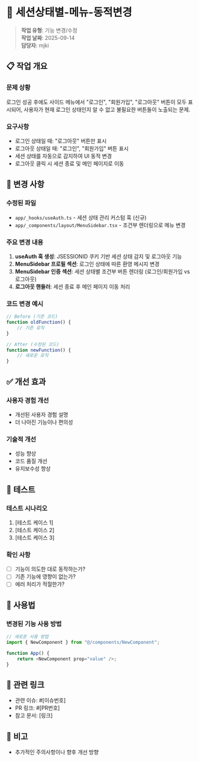 # 🔄 세션상태별-메뉴-동적변경

> **작업 유형**: 기능 변경/수정  
> **작업 날짜**: 2025-09-14  
> **담당자**: mjki

## 📋 작업 개요

### 문제 상황

로그인 성공 후에도 사이드 메뉴에서 "로그인", "회원가입", "로그아웃" 버튼이 모두 표시되어, 사용자가 현재 로그인 상태인지 알 수 없고 불필요한 버튼들이 노출되는 문제.

### 요구사항

- 로그인 상태일 때: "로그아웃" 버튼만 표시
- 로그아웃 상태일 때: "로그인", "회원가입" 버튼 표시
- 세션 상태를 자동으로 감지하여 UI 동적 변경
- 로그아웃 클릭 시 세션 종료 및 메인 페이지로 이동

## 🔧 변경 사항

### 수정된 파일

- `app/_hooks/useAuth.ts` - 세션 상태 관리 커스텀 훅 (신규)
- `app/_components/layout/MenuSidebar.tsx` - 조건부 렌더링으로 메뉴 변경

### 주요 변경 내용

1. **useAuth 훅 생성**: JSESSIONID 쿠키 기반 세션 상태 감지 및 로그아웃 기능
2. **MenuSidebar 프로필 섹션**: 로그인 상태에 따른 환영 메시지 변경
3. **MenuSidebar 인증 섹션**: 세션 상태별 조건부 버튼 렌더링 (로그인/회원가입 vs 로그아웃)
4. **로그아웃 핸들러**: 세션 종료 후 메인 페이지 이동 처리

### 코드 변경 예시

```typescript
// Before (기존 코드)
function oldFunction() {
	// 기존 로직
}

// After (수정된 코드)
function newFunction() {
	// 새로운 로직
}
```

## ✅ 개선 효과

### 사용자 경험 개선

- 개선된 사용자 경험 설명
- 더 나아진 기능이나 편의성

### 기술적 개선

- 성능 향상
- 코드 품질 개선
- 유지보수성 향상

## 🧪 테스트

### 테스트 시나리오

1. [테스트 케이스 1]
2. [테스트 케이스 2]
3. [테스트 케이스 3]

### 확인 사항

- [ ] 기능이 의도한 대로 동작하는가?
- [ ] 기존 기능에 영향이 없는가?
- [ ] 에러 처리가 적절한가?

## 📖 사용법

### 변경된 기능 사용 방법

```typescript
// 새로운 사용 방법
import { NewComponent } from "@/components/NewComponent";

function App() {
	return <NewComponent prop="value" />;
}
```

## 🔗 관련 링크

- 관련 이슈: #[이슈번호]
- PR 링크: #[PR번호]
- 참고 문서: [링크]

## 📝 비고

- 추가적인 주의사항이나 향후 개선 방향
